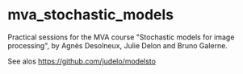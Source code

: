 # mva_stochastic_models
Practical sessions for the MVA course "Stochastic models for image processing", by Agnès Desolneux, Julie Delon and Bruno Galerne.

See alos 
https://github.com/judelo/modelsto
